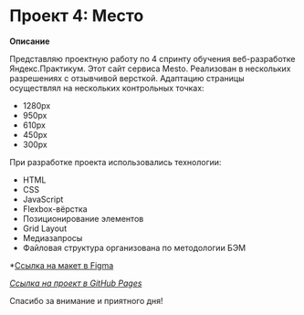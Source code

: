 # Проект 4: Место

**Описание**

Представляю проектную работу по 4 спринту обучения веб-разработке Яндекс.Практикум. Этот сайт сервиса Mesto.
Реализован в нескольких разрешениях с отзывчивой версткой.
Адаптацию страницы осуществлял на нескольких контрольных точках:

* 1280px
* 950px
* 610px
* 450px
* 300px

При разработке проекта использовались технологии:
* HTML
* CSS
* JavaScript
* Flexbox-вёрстка
* Позиционирование элементов
* Grid Layout
* Медиазапросы
* Файловая структура организована по методологии БЭМ

*[Ссылка на макет в Figma](https://www.figma.com/file/StZjf8HnoeLdiXS7dYrLAh/JavaScript.-Sprint-4)

*[Ссылка на проект в GitHub Pages](https://smilefanatik.github.io/mesto/)*

Спасибо за внимание и приятного дня!